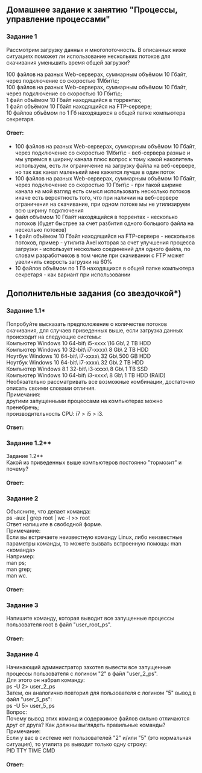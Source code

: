 ## Домашнее задание к занятию "Процессы, управление процессами"  

### Задание 1  
Рассмотрим загрузку данных и многопоточность. В описанных ниже ситуациях поможет ли использование нескольких потоков для скачивания уменьшить время общей загрузки? 

100 файлов на разных Web-серверах, суммарным объёмом 10 Гбайт, через подключение со скоростью 1Мбит\с;  
100 файлов на разных Web-серверах, суммарным объёмом 10 Гбайт, через подключение со скоростью 10 Гбит\с;  
1 файл объёмом 10 Гбайт находящийся в торрентах;  
1 файл объёмом 10 Гбайт находящийся на FTP-сервере;  
10 файлов объёмом по 1 Гб находящихся в общей папке компьютера секретаря.  

#### Ответ:  
- 100 файлов на разных Web-серверах, суммарным объёмом 10 Гбайт, через подключение со скоростью 1Мбит\с - веб-сервера разные и мы упремся в ширину канала плюс вопрос к тому какой накопитель используем, есть ли ограничение на загрузку файла на веб-сервере, но так как канал маленький мне кажется лучше в один поток  
- 100 файлов на разных Web-серверах, суммарным объёмом 10 Гбайт, через подключение со скоростью 10 Гбит\с - при такой ширине канала на мой взгляд есть смысл использовать несколько потоков иначе есть вероятность того, что при наличии на веб-сервере ограничения на скачивание, при одном потоке мы не утилизируем всю ширину подключения    
- файл объёмом 10 Гбайт находящийся в торрентах - несколько потоков (будет быстрее за счет разбития одного большого файла на несколько потоков)  
- 1 файл объёмом 10 Гбайт находящийся на FTP-сервере - нескольков потоков, пример - утилита Axel которая за счет улучшения процесса загрузки - использует несколько соединений для одного файла, по словам разработчиков в том числе при скачивании с FTP может увеличить скорость загрузки на 60%    
- 10 файлов объёмом по 1 Гб находящихся в общей папке компьютера секретаря - как вариант при использовании 


## Дополнительные задания (со звездочкой*)  

### Задание 1.1*  
Попробуйте высказать предположение о количестве потоков скачивания, для случаев приведенных выше, если загрузка данных происходит на следующие системы:  
Компьютер Windows 10 64-bit\ i5-xxxx \16 Gb\ 2 TB HDD  
Компьютер Windows 10 32-bit\ i7-xxxx\ 8 Gb\ 2 TB HDD  
Ноутбук Windows 10 64-bit\ i7-xxxx\ 32 Gb\ 500 GB HDD  
Ноутбук Windows 10 64-bit\ i7-xxxx\ 32 Gb\ 2 TB HDD  
Компьютер Windows 8.1 32-bit\ i3-xxxx\ 8 Gb\ 1 TB SSD  
Компьютер Windows 10 64-bit\ i3-xxxx\ 8 Gb\ 1 TB HDD (RAID)  
Необязательно рассматривать все возможные комбинации, достаточно описать своими словами отличия.  
Примечания:  
другими запущенными процессами на компьютерах можно пренебречь;  
производительность CPU: i7 > i5 > i3.  

#### Ответ:  

### Задание 1.2**  
Задание 1.2**  
Какой из приведенных выше компьютеров постоянно "тормозит" и почему?  

#### Ответ:    

### Задание 2  
Объясните, что делает команда:  
ps -aux | grep root | wc -l >> root  
Ответ напишите в свободной форме.  
Примечание:  
Если вы встречаете неизвестную команду Linux, либо неизвестные параметры команды, то можете вызвать встроенную помощь: man <команда>  
Например:  
man ps;  
man grep;  
man wc.  

#### Ответ:    

### Задание 3  
Напишите команду, которая выводит все запущенные процессы пользователя root в файл "user_root_ps".  

#### Ответ:    

### Задание 4  
Начинающий администратор захотел вывести все запущенные процессы пользователя с логином "2" в файл "user_2_ps".  
Для этого он набрал команду:  
ps -U 2> user_2_ps  
Затем, он аналогично повторил для пользователя с логином "5" вывод в файл "user_5_ps":  
ps -U 5> user_5_ps  
Вопрос:  
Почему вывод этих команд и содержимое файлов сильно отличаются друг от друга? Как должны выглядеть правильные команды?  
Примечание:  
Если у вас в системе нет пользователей "2" и/или "5" (это нормальная ситуация), то утилита ps выводит только одну строку:  
PID TTY TIME CMD  

#### Ответ:    


